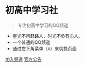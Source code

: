 # 初高中学习社

> 专注初高中学习的QQ频道

- 星光不问赶路人，时光不负有心人。
- 一个普通的QQ频道
- 通过左下角菜单（≡）来切换页面

[加入频道](https://pd.qq.com/s/esgkn2hms)
[官方公告](http://langjunjie.cn/#/gonggao)
